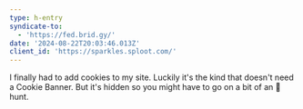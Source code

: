 ```yaml
---
type: h-entry
syndicate-to:
  - 'https://fed.brid.gy/'
date: '2024-08-22T20:03:46.013Z'
client_id: 'https://sparkles.sploot.com/'
---
```

I finally had to add cookies to my site. Luckily it's the kind that doesn't need a Cookie Banner. But it's hidden so you might have to go on a bit of an 🥚 hunt.
